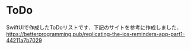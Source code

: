 # ToDo
SwiftUIで作成したToDoリストです．下記のサイトを参考に作成しました．
https://betterprogramming.pub/replicating-the-ios-reminders-app-part1-44211a7b7029
